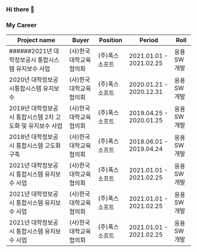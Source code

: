 ### Hi there 👋

<!--
**soojk129/soojk129** is a ✨ _special_ ✨ repository because its `README.md` (this file) appears on your GitHub profile.

Here are some ideas to get you started:

- 🔭 I’m currently working on ...
- 🌱 I’m currently learning ...
- 👯 I’m looking to collaborate on ...
- 🤔 I’m looking for help with ...
- 💬 Ask me about ...
- 📫 How to reach me: ...
- 😄 Pronouns: ...
- ⚡ Fun fact: ...
-->


### My Career 

| Project name                                              | Buyer                  | Position       | Period                  | Roll       |
| -------------------------------------------              | ---------------------- |--------------- | ----------------------- | ---------- |
| ######2021년 대학정보공시 통합시스템 유지보수 사업 | (사)한국대학교육협의회  | (주)폭스소프트 | 2021.01.01 - 2021.02.25 | 응용SW개발 |
| 2020년 대학정보공시통합시스템 유지보수       | (사)한국대학교육협의회  | (주)폭스소프트 | 2020.01.21 - 2020.12.31 | 응용SW개발 |
| 2019년 대학정보공시 통합시스템 2차 고도화 및 유지보수 사업 | (사)한국대학교육협의회  | (주)폭스소프트 | 2019.04.25 - 2020.01.25 | 응용SW개발 |
| 2018년 대학정보공시 통합시스템 고도화 구축 | (사)한국대학교육협의회  | (주)폭스소프트 | 2018.06.01 - 2019.04.24 | 응용SW개발 |
| 2021년 대학정보공시 통합시스템 유지보수 사업 | (사)한국대학교육협의회  | (주)폭스소프트 | 2021.01.01 - 2021.02.25 | 응용SW개발 |
| 2021년 대학정보공시 통합시스템 유지보수 사업 | (사)한국대학교육협의회  | (주)폭스소프트 | 2021.01.01 - 2021.02.25 | 응용SW개발 |
| 2021년 대학정보공시 통합시스템 유지보수 사업 | (사)한국대학교육협의회  | (주)폭스소프트 | 2021.01.01 - 2021.02.25 | 응용SW개발 |
 
